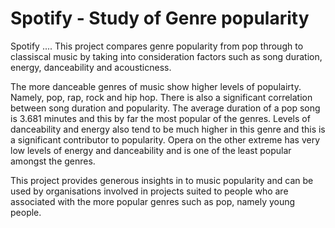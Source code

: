 # Spotify - Study of Genre popularity
Spotify ....
This project compares genre popularity from pop through to classiscal music by taking into consideration factors such as song duration, energy, danceability and acousticness. 

The more danceable genres of music show higher levels of populairty. Namely, pop, rap, rock and hip hop. There is also a significant correlation between song duration and popularity. The average duration of a pop song is 3.681 minutes and this by far the most popular of the genres. Levels of danceability and energy also tend to be much higher in this genre and this is a significant contributor to popularity. Opera on the other extreme has very low levels of energy and danceability and is one of the least popular amongst the genres.

This project provides generous insights in to music popularity and can be used by organisations involved in projects suited to people who are associated with the more popular genres such as pop, namely young people.
